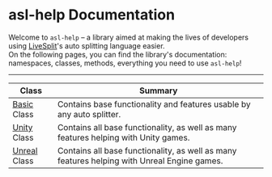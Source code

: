 # asl-help Documentation

Welcome to `asl-help` – a library aimed at making the lives of developers using [LiveSplit](github.com/LiveSplit)'s auto splitting language easier.  
On the following pages, you can find the library's documentation: namespaces, classes, methods, everything you need to use `asl-help`!

---

| Class                            | Summary
|----------------------------------|---------
| [Basic](./_root_/Basic.md) Class | Contains base functionality and features usable by any auto splitter.
| [Unity]() Class                  | Contains all base functionality, as well as many features helping with Unity games.
| [Unreal]() Class                 | Contains all base functionality, as well as many features helping with Unreal Engine games.
